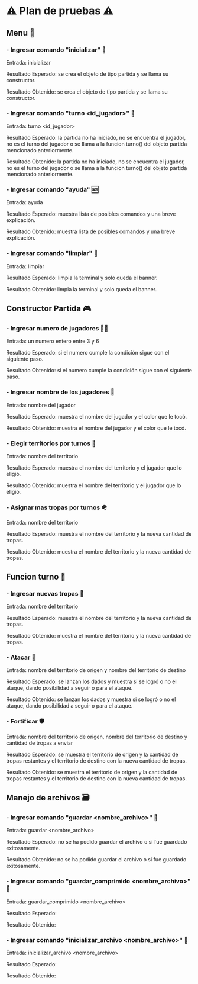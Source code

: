 # ⚠️ Plan de pruebas ⚠️

## Menu 📱

### - Ingresar comando "inicializar" 🛫
Entrada: inicializar

Resultado Esperado: se crea el objeto de tipo partida y se llama su constructor.

Resultado Obtenido: se crea el objeto de tipo partida y se llama su constructor.

### - Ingresar comando "turno <id_jugador>" 🎏
Entrada: turno <id_jugador>

Resultado Esperado: la partida no ha iniciado, no se encuentra el jugador, no es el turno del jugador o se llama a la funcion turno() del objeto partida mencionado anteriormente.

Resultado Obtenido: la partida no ha iniciado, no se encuentra el jugador, no es el turno del jugador o se llama a la funcion turno() del objeto partida mencionado anteriormente.

### - Ingresar comando "ayuda" 🆘
Entrada: ayuda

Resultado Esperado: muestra lista de posibles comandos y una breve explicación.

Resultado Obtenido: muestra lista de posibles comandos y una breve explicación.

### - Ingresar comando "limpiar" 🧹
Entrada: limpiar

Resultado Esperado: limpia la terminal y solo queda el banner.

Resultado Obtenido: limpia la terminal y solo queda el banner.

## Constructor Partida 🎮

### - Ingresar numero de jugadores 😶‍🌫️
Entrada: un numero entero entre 3 y 6

Resultado Esperado: si el numero cumple la condición sigue con el siguiente paso.

Resultado Obtenido: si el numero cumple la condición sigue con el siguiente paso.

### - Ingresar nombre de los jugadores 🪪
Entrada: nombre del jugador 

Resultado Esperado: muestra el nombre del jugador y el color que le tocó.

Resultado Obtenido: muestra el nombre del jugador y el color que le tocó.

### - Elegir territorios por turnos 📍
Entrada: nombre del territorio 

Resultado Esperado: muestra el nombre del territorio y el jugador que lo eligió.

Resultado Obtenido: muestra el nombre del territorio y el jugador que lo eligió.

### - Asignar mas tropas por turnos 🪖
Entrada: nombre del territorio 

Resultado Esperado: muestra el nombre del territorio y la nueva cantidad de tropas.

Resultado Obtenido: muestra el nombre del territorio y la nueva cantidad de tropas.

## Funcion turno 🎏

### - Ingresar nuevas tropas 🐧
Entrada: nombre del territorio 

Resultado Esperado: muestra el nombre del territorio y la nueva cantidad de tropas.

Resultado Obtenido: muestra el nombre del territorio y la nueva cantidad de tropas.

### - Atacar 🤺
Entrada: nombre del territorio de origen y nombre del territorio de destino

Resultado Esperado: se lanzan los dados y muestra si se logró o no el ataque, dando posibilidad a seguir o para el ataque.

Resultado Obtenido: se lanzan los dados y muestra si se logró o no el ataque, dando posibilidad a seguir o para el ataque.

### - Fortificar 🛡️
Entrada: nombre del territorio de origen, nombre del territorio de destino y cantidad de tropas a enviar

Resultado Esperado: se muestra el territorio de origen y la cantidad de tropas restantes y el territorio de destino con la nueva cantidad de tropas.

Resultado Obtenido: se muestra el territorio de origen y la cantidad de tropas restantes y el territorio de destino con la nueva cantidad de tropas.

## Manejo de archivos 🗃️

### - Ingresar comando "guardar <nombre_archivo>" 📑
Entrada: guardar <nombre_archivo>

Resultado Esperado: no se ha podido guardar el archivo o si fue guardado exitosamente.

Resultado Obtenido: no se ha podido guardar el archivo o si fue guardado exitosamente.

### - Ingresar comando "guardar_comprimido <nombre_archivo>" 💾
Entrada: guardar_comprimido <nombre_archivo>

Resultado Esperado: 

Resultado Obtenido: 

### - Ingresar comando "inicializar_archivo <nombre_archivo>" 🚦
Entrada: inicializar_archivo <nombre_archivo>

Resultado Esperado: 

Resultado Obtenido: 
